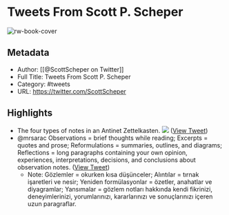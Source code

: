 # Tweets From Scott P. Scheper

![rw-book-cover](https://pbs.twimg.com/profile_images/1439085930606854146/HMjgUmm7.jpg)

## Metadata
- Author: [[@ScottScheper on Twitter]]
- Full Title: Tweets From Scott P. Scheper
- Category: #tweets
- URL: https://twitter.com/ScottScheper

## Highlights
- The four types of notes in an Antinet Zettelkasten. 
  ![](https://pbs.twimg.com/media/FQ4x2L0UUAYuDh6.jpg) ([View Tweet](https://twitter.com/ScottScheper/status/1517204935493881856))
- @mrsarac Observations = brief thoughts while reading; Excerpts = quotes and prose; Reformulations = summaries, outlines, and diagrams; Reflections = long paragraphs containing your own opinion, experiences, interpretations, decisions, and conclusions about observation notes. ([View Tweet](https://twitter.com/ScottScheper/status/1517557500723093505))
    - Note: Gözlemler = okurken kısa düşünceler; Alıntılar = tırnak işaretleri ve nesir; Yeniden formülasyonlar = özetler, anahatlar ve diyagramlar; Yansımalar = gözlem notları hakkında kendi fikrinizi, deneyimlerinizi, yorumlarınızı, kararlarınızı ve sonuçlarınızı içeren uzun paragraflar.

